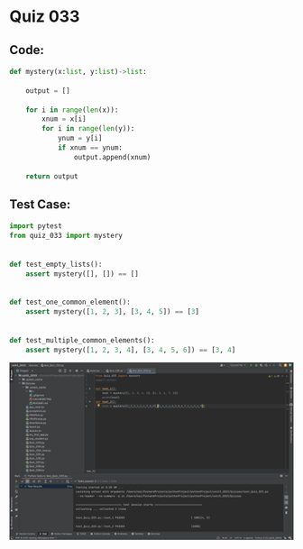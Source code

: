 # Quiz 033

## Code: 

```.py
def mystery(x:list, y:list)->list:
    
    output = []
    
    for i in range(len(x)):
        xnum = x[i]
        for i in range(len(y)):
            ynum = y[i]
            if xnum == ynum:
                output.append(xnum)
                
    return output
```
## Test Case: 
```.py 
import pytest
from quiz_033 import mystery


def test_empty_lists():
    assert mystery([], []) == []


def test_one_common_element():
    assert mystery([1, 2, 3], [3, 4, 5]) == [3]


def test_multiple_common_elements():
    assert mystery([1, 2, 3, 4], [3, 4, 5, 6]) == [3, 4]
``` 

![Test](https://github.com/KaiFig/Unit_3/blob/main/Quizzes/Quiz_033_test.jpg)
